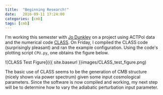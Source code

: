 ```yaml
---
title:  "Beginning Research!"
date:   2016-09-11 17:24:00
categories: [cmb]
tags: [cmb]
---
```

I'm working this semester with [Jo Dunkley][jo] on a project using ACTPol data and the numerical code [CLASS][classcode]. On Friday, I compiled the CLASS code (surprisingly pleasant) and ran the example configuration. Using the code's plotting script `CPU.py`, one obtains the figure below.

![CLASS Test Figure]({{ site.baseurl }}images/CLASS_test_figure.png)

The basic use of CLASS seems to be the generation of CMB structure (nicely shown via power spectrum) given some input cosmological parameters. Since the software is now compiled and working, my next step will be to determine how to vary the adiabatic perturbation input parameter.


[jo]:        http://physics.princeton.edu/~jdunkley/
[classcode]: http://class-code.net/